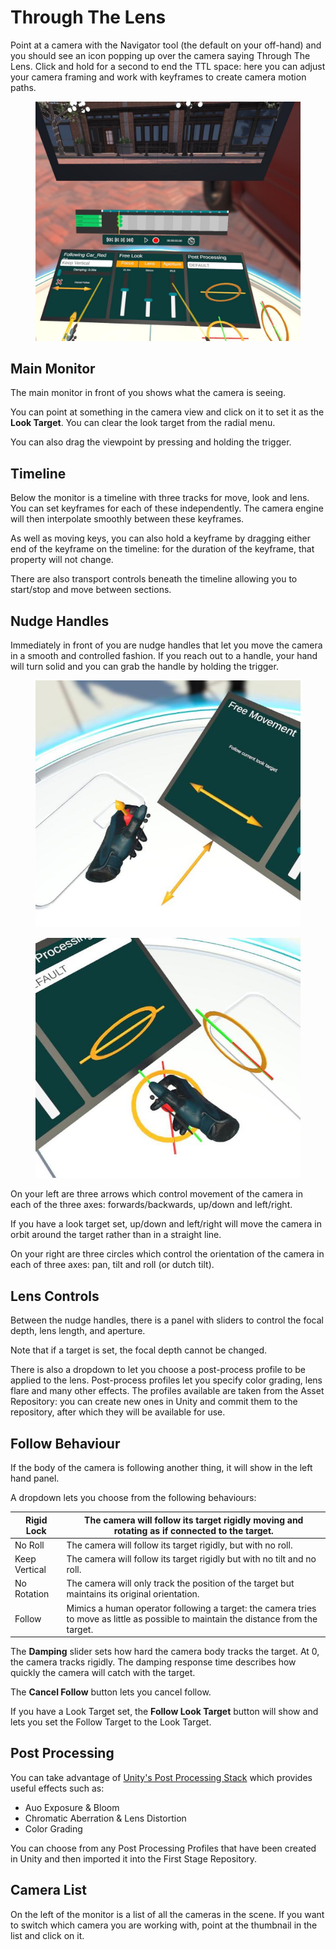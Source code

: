 # Through The Lens

Point at a camera with the Navigator tool (the default on your off-hand) and you should see an icon popping up over the camera saying Through The Lens. Click and hold for a second to end the TTL space: here you can adjust your camera framing and work with keyframes to create camera motion paths.

<figure><img src="../.gitbook/assets/Follow Test 2023-02-26 21-31-22.jpg" alt=""><figcaption></figcaption></figure>

## Main Monitor <a href="#_q8gqm9f9bxes" id="_q8gqm9f9bxes"></a>

The main monitor in front of you shows what the camera is seeing.

You can point at something in the camera view and click on it to set it as the **Look Target**. You can clear the look target from the radial menu.

You can also drag the viewpoint by pressing and holding the trigger.

## Timeline <a href="#_r2kuqu3u2p3u" id="_r2kuqu3u2p3u"></a>

Below the monitor is a timeline with three tracks for move, look and lens. You can set keyframes for each of these independently. The camera engine will then interpolate smoothly between these keyframes.

As well as moving keys, you can also hold a keyframe by dragging either end of the keyframe on the timeline: for the duration of the keyframe, that property will not change.

There are also transport controls beneath the timeline allowing you to start/stop and move between sections.

## Nudge Handles <a href="#_d28o6ft5l27i" id="_d28o6ft5l27i"></a>

Immediately in front of you are nudge handles that let you move the camera in a smooth and controlled fashion. If you reach out to a handle, your hand will turn solid and you can grab the handle by holding the trigger.

<div>

<figure><img src="../.gitbook/assets/DUMMY 2023-02-26 20-16-12.jpg" alt=""><figcaption></figcaption></figure>

 

<figure><img src="../.gitbook/assets/DUMMY 2023-02-26 20-16-18.jpg" alt=""><figcaption></figcaption></figure>

</div>

On your left are three arrows which control movement of the camera in each of the three axes: forwards/backwards, up/down and left/right.

If you have a look target set, up/down and left/right will move the camera in orbit around the target rather than in a straight line.

On your right are three circles which control the orientation of the camera in each of three axes: pan, tilt and roll (or dutch tilt).

## Lens Controls <a href="#_uifgw1dilbru" id="_uifgw1dilbru"></a>

Between the nudge handles, there is a panel with sliders to control the focal depth, lens length, and aperture.

Note that if a target is set, the focal depth cannot be changed.

There is also a dropdown to let you choose a post-process profile to be applied to the lens. Post-process profiles let you specify color grading, lens flare and many other effects. The profiles available are taken from the Asset Repository: you can create new ones in Unity and commit them to the repository, after which they will be available for use.

## Follow Behaviour <a href="#_6i1r38f850fm" id="_6i1r38f850fm"></a>

If the body of the camera is following another thing, it will show in the left hand panel.&#x20;

A dropdown lets you choose from the following behaviours:

| Rigid Lock    | The camera will follow its target rigidly moving and rotating as if connected to the target.                                         |
| ------------- | ------------------------------------------------------------------------------------------------------------------------------------ |
| No Roll       | The camera will follow its target rigidly, but with no roll.                                                                         |
| Keep Vertical | The camera will follow its target rigidly but with no tilt and no roll.                                                              |
| No Rotation   | The camera will only track the position of the target but maintains its original orientation.                                        |
| Follow        | Mimics a human operator following a target: the camera tries to move as little as possible to maintain the distance from the target. |

The **Damping** slider sets how hard the camera body tracks the target. At 0, the camera tracks rigidly. The damping response time describes how quickly the camera will catch with the target.

The **Cancel Follow** button lets you cancel follow.

If you have a Look Target set, the **Follow Look Target** button will show and lets you set the Follow Target to the Look Target.

## Post Processing

You can take advantage of [Unity's Post Processing Stack](https://docs.unity3d.com/Packages/com.unity.postprocessing@3.2/manual/index.html) which provides useful effects such as:

* Auo Exposure & Bloom
* Chromatic Aberration & Lens Distortion
* Color Grading

You can choose from any Post Processing Profiles that have been created in Unity and then imported it into the First Stage Repository.

## Camera List <a href="#_cx5ivobs21cd" id="_cx5ivobs21cd"></a>

On the left of the monitor is a list of all the cameras in the scene. If you want to switch which camera you are working with, point at the thumbnail in the list and click on it.
